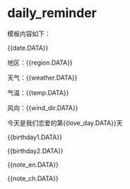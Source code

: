 ﻿# daily_reminder

模板内容如下：


{{date.DATA}} 


地区：{{region.DATA}} 


天气：{{weather.DATA}} 


气温：{{temp.DATA}} 


风向：{{wind_dir.DATA}} 


今天是我们恋爱的第{{love_day.DATA}}天 


{{birthday1.DATA}} 

{{birthday2.DATA}}


{{note_en.DATA}} 

{{note_ch.DATA}}


